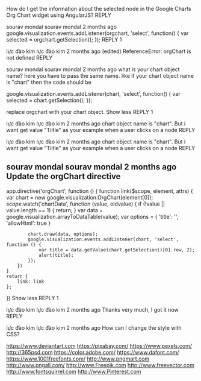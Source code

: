 How do I get the information about the selected node in the Google Charts Org Chart widget  using AngularJS?﻿
REPLY



sourav mondal
sourav mondal
2 months ago
google.visualization.events.addListener(orgchart, 'select', function() {
  var selected = orgchart.getSelection();
});﻿
REPLY
1



lực đào kim
lực đào kim
2 months ago (edited)
ReferenceError: orgChart is not defined﻿
REPLY



sourav mondal
sourav mondal
2 months ago
what is your chart object name? here you have to pass the same name. like if your chart object name is "chart" then the code should be 

google.visualization.events.addListener(chart, 'select', function() {
  var selected = chart.getSelection();
});

replace orgchart with your chart object.﻿
Show less
REPLY
1



lực đào kim
lực đào kim
2 months ago
chart object name is "chart". But i want get value "Tiltle" as your example when a user clicks on a node﻿
REPLY



lực đào kim
lực đào kim
2 months ago
chart object name is "chart". But i want get value "Tiltle" as your example when a user clicks on a node﻿
REPLY



sourav mondal
sourav mondal
2 months ago
Update the orgChart directive 
-------------------------------------------------------

app.directive('orgChart', function () {
    function link($scope, element, attrs) {
        var chart = new google.visualization.OrgChart(element[0]);
        $scope.$watch('chartData', function (value, oldvalue) {
            if (!value || value.length == 1) {
                return;
            }
            var data = google.visualization.arrayToDataTable(value);
            var options = {
                'title': '',
                'allowHtml': true
            }
            
            chart.draw(data, options);
            google.visualization.events.addListener(chart, 'select', function () {
                var title = data.getValue(chart.getSelection()[0].row, 2);
                alert(title);
            });
        })
    }
    return {
        link: link
    };
})﻿
Show less
REPLY
1



lực đào kim
lực đào kim
2 months ago
Thanks very much, I got it now﻿
REPLY



lực đào kim
lực đào kim
2 months ago
How can I change the style with CSS?﻿


https://www.deviantart.com
https://pixabay.com/
https://www.pexels.com/
http://365psd.com
https://color.adobe.com/
https://www.dafont.com/
https://www.1001freefonts.com/
http://www.pngmart.com
http://www.pngall.com/
http://www.Freepik.com
http://www.freevector.com
http://www.fontsquirrel.com
http://www.Pinterest.com

